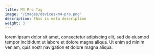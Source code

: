 ```yaml
---
title: M4 Pro Tag
image: "/images/devices/m4-pro.png"
description: this is meta description
weight: 3
---
```


lorem ipsum dolor sit amet, consectetur adipiscing elit, sed do eiusmod tempor incididunt ut labore et dolore magna aliqua. Ut enim ad minim veniam, quis nostr navigation et dolore magna aliqua.

